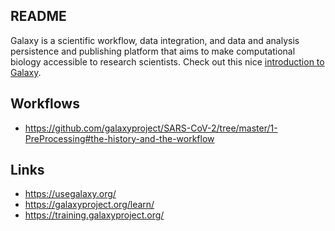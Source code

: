 ## README

Galaxy is a scientific workflow, data integration, and data and analysis persistence and publishing platform that aims to make computational biology accessible to research scientists. Check out this nice [introduction to Galaxy](https://training.galaxyproject.org/training-material/topics/introduction/slides/introduction.html#1).

## Workflows

* https://github.com/galaxyproject/SARS-CoV-2/tree/master/1-PreProcessing#the-history-and-the-workflow

## Links

* https://usegalaxy.org/
* https://galaxyproject.org/learn/
* https://training.galaxyproject.org/

